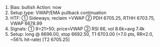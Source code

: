 1. Bias: bullish Action: now
2. Setup type: VWAP/EMA pullback continuation
3. HTF: ① Sideways; reclaim >VWAP ② PDH 6705.25, RTHH 6703.75, VWAP 6678.99
4. Signals: ① 9>21>50; price>VWAP ② RSI 66, vol 8.6k>avg 7.4k
5. Setup: long @ 6696.00, stop 6692.50, T1 6703.00 (+7.0 pts, RR≈2.0, ~56% hit-rate) [T2 6705.25]